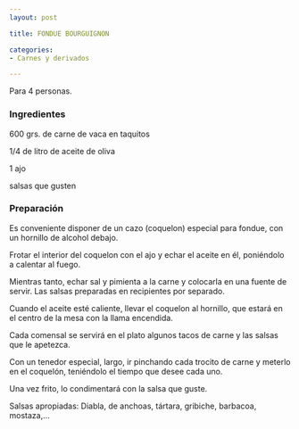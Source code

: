 ```yaml
---
layout: post

title: FONDUE BOURGUIGNON

categories:
- Carnes y derivados

---
```

Para 4 personas.

<h3>Ingredientes</h3>

600 grs. de carne de vaca en taquitos

1/4 de litro de aceite de oliva

1 ajo

salsas que gusten

<h3>Preparación</h3>

Es conveniente disponer de un cazo (coquelon) especial para fondue, con un hornillo de alcohol debajo.

Frotar el interior del coquelon con el ajo y echar el aceite en él, poniéndolo a calentar al fuego.

Mientras tanto, echar sal y pimienta a la carne y colocarla en una fuente de servir. Las salsas preparadas en recipientes por separado.

Cuando el aceite esté caliente, llevar el coquelon al hornillo, que estará en el centro de la mesa con la llama encendida.

Cada comensal se servirá en el plato algunos tacos de carne y las salsas que le apetezca.

Con un tenedor especial, largo, ir pinchando cada trocito de carne y meterlo en el coquelón, teniéndolo el tiempo que desee cada uno.

Una vez frito, lo condimentará con la salsa que guste.

Salsas apropiadas: Diabla, de anchoas, tártara, gribiche, barbacoa, mostaza,...

